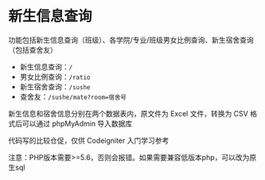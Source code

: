 # 新生信息查询

功能包括新生信息查询（班级）、各学院/专业/班级男女比例查询、新生宿舍查询（包括查舍友）

* 新生信息查询：`/`
* 男女比例查询：`/ratio`
* 新生宿舍查询：`/sushe`
* 查舍友：`/sushe/mate?room=宿舍号`

新生信息和宿舍信息分别在两个数据表内，原文件为 Excel 文件，转换为 CSV 格式后可以通过 phpMyAdmin 导入数据库

代码写的比较仓促，仅供 Codeigniter 入门学习参考

注意：PHP版本需要>=5.6，否则会报错。如果需要兼容低版本php，可以改为原生sql
